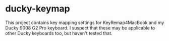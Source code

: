 ducky-keymap
============

This project contains key mapping settings for KeyRemap4MacBook and my Ducky 9008 G2 Pro keyboard. I suspect that these may be applicable to other Ducky keyboards too, but haven't tested that.
